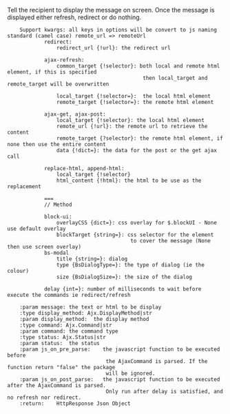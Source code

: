 Tell the recipient to display the message on screen.
        Once the message is displayed either refresh, redirect or do nothing.

        Support kwargs: all keys in options will be convert to js naming standard (camel case) remote_url => remoteUrl
                redirect:
                    redirect_url {!url}: the redirect url

                ajax-refresh:
                    common_target {!selector}: both local and remote html element, if this is specified
                                                then local_target and remote_target will be overwritten

                    local_target {!selector=}:  the local html element
                    remote_target {!selector=}: the remote html element

                ajax-get, ajax-post:
                    local_target {!selector}: the local html element
                    remote_url {!url}: the remote url to retrieve the content
                    remote_target {?selector}: the remote html element, if none then use the entire content
                    data {!dict=}: the data for the post or the get ajax call

                replace-html, append-html:
                    local_target {!selector}
                    html_content {!html}: the html to be use as the replacement

                ===
                // Method

                block-ui:
                    overlayCSS {dict=}: css overlay for $.blockUI - None use default overlay
                    blockTarget {string=}: css selector for the element
                                            to cover the message (None then use screen overlay)
                bs-modal
                    title {string=}: dialog
                    type {BsDialogType=}: the type of dialog (ie the colour)
                    size {BsDialogSize=}: the size of the dialog

                delay {int=}: number of milliseconds to wait before execute the commands ie redirect/refresh

        :param message: the text or html to be display
        :type display_method: Ajx.DisplayMethod|str
        :param display_method:  the display method
        :type command: Ajx.Command|str
        :param command: the command type
        :type status: Ajx.Status|str
        :param status:  the status
        :param js_on_pre_parse:    the javascript function to be executed before
                                    the AjaxCommand is parsed. If the function return "false" the package
                                    will be ignored.
        :param js_on_post_parse:   the javascript function to be executed after the AjaxCommand is parsed.
                                    Only run after delay is satisfied, and no refresh nor redirect.
        :return:    HttpResponse Json Object